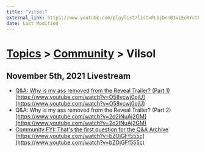 ```yaml
---
title: "Vilsol"
external_link: https://www.youtube.com/playlist?list=PLbjDnnBIxiEoXYctP6dDr666y85Qe74Nl
date: Last Modified
---
```

# [Topics](../../topics.md) > [Community](../../topics/community.md) > Vilsol

## November 5th, 2021 Livestream
* [Q&A: Why is my ass removed from the Reveal Trailer? (Part 1)](../../transcriptions/yt-O58vcwj0pjU.md) [https://www.youtube.com/watch?v=O58vcwj0pjU](https://www.youtube.com/watch?v=O58vcwj0pjU)
* Q&A: Why is my ass removed from the Reveal Trailer? (Part 2) [https://www.youtube.com/watch?v=2d2INuAj2GM](https://www.youtube.com/watch?v=2d2INuAj2GM)
* [Community FYI: That's the first question for the Q&A Archive](../../transcriptions/yt-bZOiGFf555c.md) [https://www.youtube.com/watch?v=bZOiGFf555c](https://www.youtube.com/watch?v=bZOiGFf555c)
